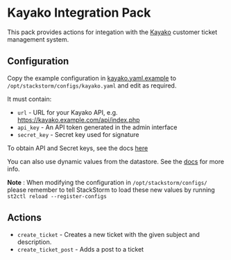 # Kayako Integration Pack

This pack provides actions for integation with the [Kayako](https://www.kayako.com) customer ticket management system.

## Configuration

Copy the example configuration in [kayako.yaml.example](./kayako.yaml.example)
to `/opt/stackstorm/configs/kayako.yaml` and edit as required.

It must contain:

* ``url`` - URL for your Kayako API, e.g. https://kayako.example.com/api/index.php
* ``api_key`` - An API token generated in the admin interface
* ``secret_key`` - Secret key used for signature

To obtain API and Secret keys, see the docs [here](https://kayako.atlassian.net/wiki/spaces/DEV/pages/4817002/Kayako+REST+API#KayakoRESTAPI-Authentication)

You can also use dynamic values from the datastore. See the
[docs](https://docs.stackstorm.com/reference/pack_configs.html) for more info.

**Note** : When modifying the configuration in `/opt/stackstorm/configs/` please
           remember to tell StackStorm to load these new values by running
           `st2ctl reload --register-configs`

## Actions

* ``create_ticket`` - Creates a new ticket with the given subject and description.
* ``create_ticket_post`` - Adds a post to a ticket
